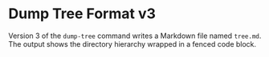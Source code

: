 # Dump Tree Format v3

Version 3 of the `dump-tree` command writes a Markdown file named `tree.md`.
The output shows the directory hierarchy wrapped in a fenced code block.
